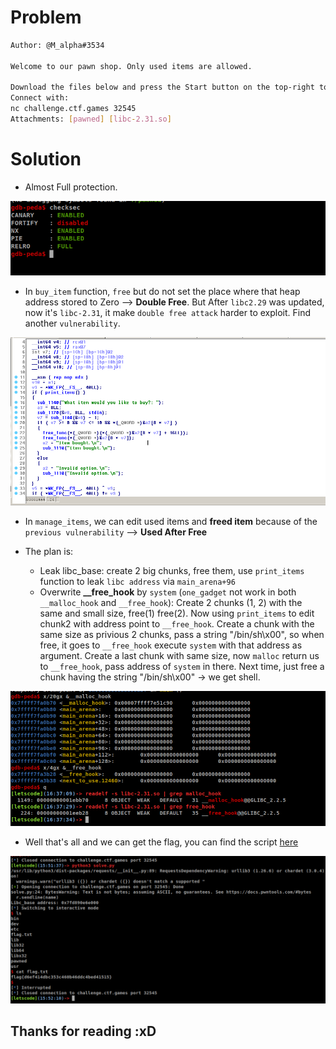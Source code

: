# Problem

```sh
Author: @M_alpha#3534

Welcome to our pawn shop. Only used items are allowed.

Download the files below and press the Start button on the top-right to begin this challenge.
Connect with:
nc challenge.ctf.games 32545
Attachments: [pawned] [libc-2.31.so]
```

# Solution
- Almost Full protection.  

<img src="tmp/checksec.png">

- In `buy_item` function, `free` but do not set the place where that heap address stored to Zero --> **Double Free**. But After `libc2.29` was updated, now it's `libc-2.31`, it make `double free attack` harder to exploit. Find another `vulnerability`.  

<img src="tmp/vuln1.png">

- In `manage_items`, we can edit used items and **freed item** because of the `previous vulnerability` --> **Used After Free**

- The plan is:
	+ Leak libc_base: create 2 big chunks, free them, use `print_items` function to leak `libc address` via `main_arena+96`
	+ Overwrite **__free_hook** by `system` (`one_gadget` not work in both `__malloc_hook` and `__free_hook`): Create 2 chunks (1, 2) with the same and small size, free(1) free(2). Now using `print_items` to edit chunk2 with address point to `__free_hook`. Create a chunk with the same size as privious 2 chunks, pass a string "/bin/sh\x00", so when free, it goes to `__free_hook` execute `system` with that address as argument. Create a last chunk with same size, now `malloc` return us to `__free_hook`, pass address of `system` in there. Next time, just free a chunk having the string "/bin/sh\x00" -> we get shell.  

<img src="tmp/mallocfree.png">

- Well that's all and we can get the flag, you can find the script [here](solve/solve.py)

<img src="tmp/flag.png">


## Thanks for reading :xD